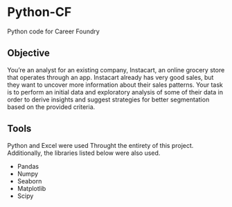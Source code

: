 # Python-CF
Python code for Career Foundry
## Objective
You’re an analyst for an existing company, Instacart, an online grocery store that operates
through an app. Instacart already has very good sales, but they want to uncover more
information about their sales patterns. Your task is to perform an initial data and exploratory
analysis of some of their data in order to derive insights and suggest strategies for better
segmentation based on the provided criteria.
## Tools
Python and Excel were used Throught the entirety of this project. Additionally, the libraries listed below were also used.
- Pandas
- Numpy
- Seaborn
- Matplotlib
- Scipy
